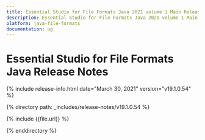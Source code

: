 ```yaml
---
title: Essential Studio for File Formats Java 2021 volume 1 Main Release Notes  
description: Essential Studio for File Formats Java 2021 volume 1 Main Release Notes  
platform: java-file-formats
documentation: ug
---
```


# Essential Studio for File Formats Java  Release Notes  

{% include release-info.html date="March 30, 2021"  version="v19.1.0.54" %} 


{% directory path: _includes/release-notes/v19.1.0.54 %}

{% include {{file.url}} %}

{% enddirectory %}